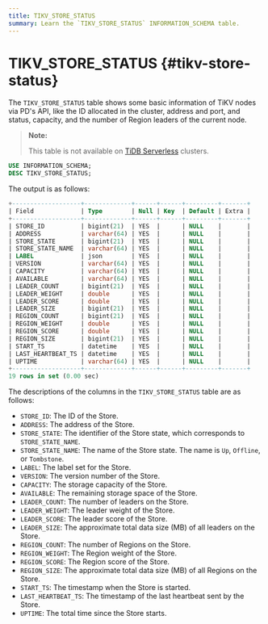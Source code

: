 ```yaml
---
title: TIKV_STORE_STATUS
summary: Learn the `TIKV_STORE_STATUS` INFORMATION_SCHEMA table.
---
```


# TIKV_STORE_STATUS {#tikv-store-status}

The `TIKV_STORE_STATUS` table shows some basic information of TiKV nodes via PD's API, like the ID allocated in the cluster, address and port, and status, capacity, and the number of Region leaders of the current node.

> **Note:**
>
> This table is not available on [TiDB Serverless](https://docs.pingcap.com/tidbcloud/select-cluster-tier#tidb-serverless) clusters.

```sql
USE INFORMATION_SCHEMA;
DESC TIKV_STORE_STATUS;
```

The output is as follows:

```sql
+-------------------+-------------+------+------+---------+-------+
| Field             | Type        | Null | Key  | Default | Extra |
+-------------------+-------------+------+------+---------+-------+
| STORE_ID          | bigint(21)  | YES  |      | NULL    |       |
| ADDRESS           | varchar(64) | YES  |      | NULL    |       |
| STORE_STATE       | bigint(21)  | YES  |      | NULL    |       |
| STORE_STATE_NAME  | varchar(64) | YES  |      | NULL    |       |
| LABEL             | json        | YES  |      | NULL    |       |
| VERSION           | varchar(64) | YES  |      | NULL    |       |
| CAPACITY          | varchar(64) | YES  |      | NULL    |       |
| AVAILABLE         | varchar(64) | YES  |      | NULL    |       |
| LEADER_COUNT      | bigint(21)  | YES  |      | NULL    |       |
| LEADER_WEIGHT     | double      | YES  |      | NULL    |       |
| LEADER_SCORE      | double      | YES  |      | NULL    |       |
| LEADER_SIZE       | bigint(21)  | YES  |      | NULL    |       |
| REGION_COUNT      | bigint(21)  | YES  |      | NULL    |       |
| REGION_WEIGHT     | double      | YES  |      | NULL    |       |
| REGION_SCORE      | double      | YES  |      | NULL    |       |
| REGION_SIZE       | bigint(21)  | YES  |      | NULL    |       |
| START_TS          | datetime    | YES  |      | NULL    |       |
| LAST_HEARTBEAT_TS | datetime    | YES  |      | NULL    |       |
| UPTIME            | varchar(64) | YES  |      | NULL    |       |
+-------------------+-------------+------+------+---------+-------+
19 rows in set (0.00 sec)
```

The descriptions of the columns in the `TIKV_STORE_STATUS` table are as follows:

-   `STORE_ID`: The ID of the Store.
-   `ADDRESS`: The address of the Store.
-   `STORE_STATE`: The identifier of the Store state, which corresponds to `STORE_STATE_NAME`.
-   `STORE_STATE_NAME`: The name of the Store state. The name is `Up`, `Offline`, or `Tombstone`.
-   `LABEL`: The label set for the Store.
-   `VERSION`: The version number of the Store.
-   `CAPACITY`: The storage capacity of the Store.
-   `AVAILABLE`: The remaining storage space of the Store.
-   `LEADER_COUNT`: The number of leaders on the Store.
-   `LEADER_WEIGHT`: The leader weight of the Store.
-   `LEADER_SCORE`: The leader score of the Store.
-   `LEADER_SIZE`: The approximate total data size (MB) of all leaders on the Store.
-   `REGION_COUNT`: The number of Regions on the Store.
-   `REGION_WEIGHT`: The Region weight of the Store.
-   `REGION_SCORE`: The Region score of the Store.
-   `REGION_SIZE`: The approximate total data size (MB) of all Regions on the Store.
-   `START_TS`: The timestamp when the Store is started.
-   `LAST_HEARTBEAT_TS`: The timestamp of the last heartbeat sent by the Store.
-   `UPTIME`: The total time since the Store starts.
